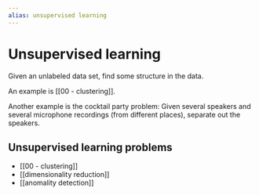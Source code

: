 ```yaml
---
alias: unsupervised learning
---
```

# Unsupervised learning

Given an unlabeled data set, find some structure in the data.

An example is [[00 - clustering]].

Another example is the cocktail party problem: Given several speakers and several microphone recordings (from different places), separate out the speakers.

## Unsupervised learning problems
- [[00 - clustering]]
- [[dimensionality reduction]]
- [[anomality detection]]